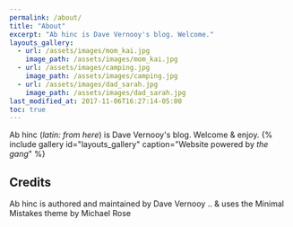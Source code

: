 ```yaml
---
permalink: /about/
title: "About"
excerpt: "Ab hinc is Dave Vernooy's blog. Welcome."
layouts_gallery:
  - url: /assets/images/mom_kai.jpg
    image_path: /assets/images/mom_kai.jpg
  - url: /assets/images/camping.jpg
    image_path: /assets/images/camping.jpg
  - url: /assets/images/dad_sarah.jpg
    image_path: /assets/images/dad_sarah.jpg
last_modified_at: 2017-11-06T16:27:14-05:00
toc: true
---
```


Ab hinc (*latin: from here*) is Dave Vernooy's blog. Welcome & enjoy.
{% include gallery id="layouts_gallery" caption="Website powered by *the gang*" %}


## Credits


Ab hinc is authored and maintained by Dave Vernooy .. & uses the Minimal Mistakes theme by Michael Rose
